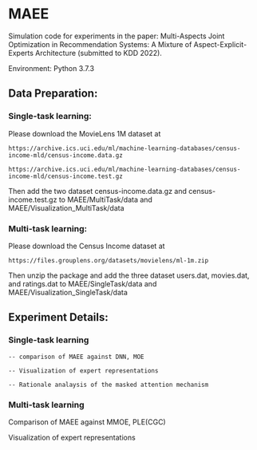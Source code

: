 # MAEE

Simulation code for experiments in the paper: Multi-Aspects Joint Optimization in Recommendation Systems: A Mixture of Aspect-Explicit-Experts Architecture (submitted to KDD 2022).

Environment: Python 3.7.3

## Data Preparation:

### Single-task learning: 
Please download the MovieLens 1M dataset at
```
https://archive.ics.uci.edu/ml/machine-learning-databases/census-income-mld/census-income.data.gz
```

```
https://archive.ics.uci.edu/ml/machine-learning-databases/census-income-mld/census-income.test.gz
```
Then add the two dataset census-income.data.gz and census-income.test.gz to MAEE/MultiTask/data and MAEE/Visualization_MultiTask/data

### Multi-task learning:
Please download the Census Income dataset at
```
https://files.grouplens.org/datasets/movielens/ml-1m.zip
```

Then unzip the package and add the three dataset users.dat, movies.dat, and ratings.dat to MAEE/SingleTask/data and MAEE/Visualization_SingleTask/data




## Experiment Details:

### Single-task learning


    -- comparison of MAEE against DNN, MOE
  
    -- Visualization of expert representations
  
    -- Rationale analaysis of the masked attention mechanism
  



### Multi-task learning

Comparison of MAEE against MMOE, PLE(CGC)

Visualization of expert representations
  
